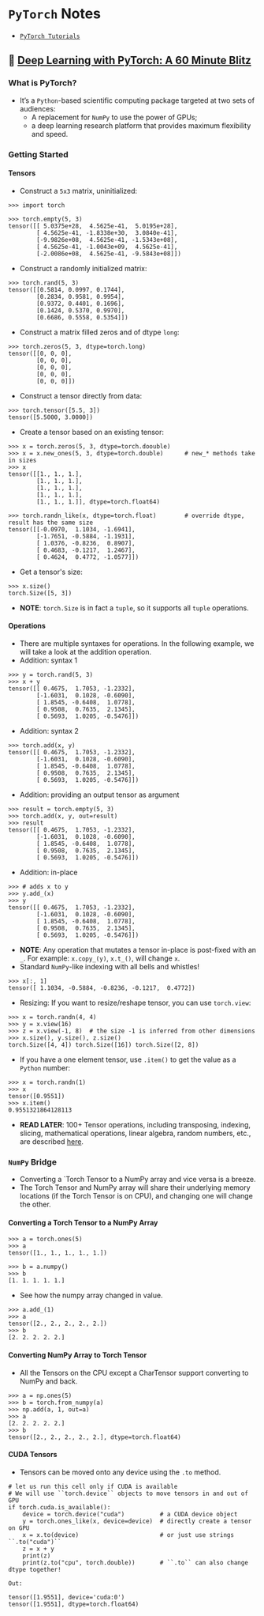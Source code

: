 # `PyTorch` Notes

- [`PyTorch Tutorials`](https://pytorch.org/tutorials/)

## 🌱 [Deep Learning with PyTorch: A 60 Minute Blitz](https://pytorch.org/tutorials/beginner/deep_learning_60min_blitz.html)

### What is PyTorch? 

- It’s a `Python`-based scientific computing package targeted at two sets of audiences: 
    - A replacement for `NumPy` to use the power of GPUs; 
    - a deep learning research platform that provides maximum flexibility and speed. 

### Getting Started

#### Tensors

- Construct a `5x3` matrix, uninitialized: 
```
>>> import torch

>>> torch.empty(5, 3)
tensor([[ 5.0375e+28,  4.5625e-41,  5.0195e+28],
        [ 4.5625e-41, -1.8338e+30,  3.0840e-41],
        [-9.9826e+08,  4.5625e-41, -1.5343e+08],
        [ 4.5625e-41, -1.0043e+09,  4.5625e-41],
        [-2.0086e+08,  4.5625e-41, -9.5843e+08]])
```
- Construct a randomly initialized matrix: 
```
>>> torch.rand(5, 3)
tensor([[0.5814, 0.0997, 0.1744],
        [0.2834, 0.9581, 0.9954],
        [0.9372, 0.4401, 0.1696],
        [0.1424, 0.5370, 0.9970],
        [0.6686, 0.5558, 0.5354]])
```
- Construct a matrix filled zeros and of dtype `long`: 
```
>>> torch.zeros(5, 3, dtype=torch.long)
tensor([[0, 0, 0],
        [0, 0, 0],
        [0, 0, 0],
        [0, 0, 0],
        [0, 0, 0]])
```
- Construct a tensor directly from data: 
```
>>> torch.tensor([5.5, 3])
tensor([5.5000, 3.0000])
```
- Create a tensor based on an existing tensor: 
```
>>> x = torch.zeros(5, 3, dtype=torch.doouble)
>>> x = x.new_ones(5, 3, dtype=torch.double)      # new_* methods take in sizes
>>> x
tensor([[1., 1., 1.],
        [1., 1., 1.],
        [1., 1., 1.],
        [1., 1., 1.],
        [1., 1., 1.]], dtype=torch.float64)

>>> torch.randn_like(x, dtype=torch.float)        # override dtype, result has the same size
tensor([[-0.0970,  1.1034, -1.6941],
        [-1.7651, -0.5884, -1.1931],
        [ 1.0376, -0.8236,  0.8907],
        [ 0.4683, -0.1217,  1.2467],
        [ 0.4624,  0.4772, -1.0577]])
```
- Get a tensor's size: 
```
>>> x.size()
torch.Size([5, 3])
```
- **NOTE**: `torch.Size` is in fact a `tuple`, so it supports all `tuple` operations. 

#### Operations

- There are multiple syntaxes for operations. In the following example, we will take a look at the addition operation. 
- Addition: syntax 1
```
>>> y = torch.rand(5, 3)
>>> x + y
tensor([[ 0.4675,  1.7053, -1.2332],
        [-1.6031,  0.1028, -0.6090],
        [ 1.8545, -0.6408,  1.0778],
        [ 0.9508,  0.7635,  2.1345],
        [ 0.5693,  1.0205, -0.5476]])
```
- Addition: syntax 2
```
>>> torch.add(x, y)
tensor([[ 0.4675,  1.7053, -1.2332],
        [-1.6031,  0.1028, -0.6090],
        [ 1.8545, -0.6408,  1.0778],
        [ 0.9508,  0.7635,  2.1345],
        [ 0.5693,  1.0205, -0.5476]])
```
- Addition: providing an output tensor as argument
```
>>> result = torch.empty(5, 3)
>>> torch.add(x, y, out=result)
>>> result
tensor([[ 0.4675,  1.7053, -1.2332],
        [-1.6031,  0.1028, -0.6090],
        [ 1.8545, -0.6408,  1.0778],
        [ 0.9508,  0.7635,  2.1345],
        [ 0.5693,  1.0205, -0.5476]])
```
- Addition: in-place
```
>>> # adds x to y
>>> y.add_(x)
>>> y
tensor([[ 0.4675,  1.7053, -1.2332],
        [-1.6031,  0.1028, -0.6090],
        [ 1.8545, -0.6408,  1.0778],
        [ 0.9508,  0.7635,  2.1345],
        [ 0.5693,  1.0205, -0.5476]])
```
- **NOTE**: Any operation that mutates a tensor in-place is post-fixed with an `_`. For example: `x.copy_(y)`, `x.t_()`, will change `x`. 
- Standard `NumPy`-like indexing with all bells and whistles! 
```
>>> x[:, 1]
tensor([ 1.1034, -0.5884, -0.8236, -0.1217,  0.4772])
```
- Resizing: If you want to resize/reshape tensor, you can use `torch.view`: 
```
>>> x = torch.randn(4, 4)
>>> y = x.view(16)
>>> z = x.view(-1, 8)  # the size -1 is inferred from other dimensions
>>> x.size(), y.size(), z.size()
torch.Size([4, 4]) torch.Size([16]) torch.Size([2, 8])
```
- If you have a one element tensor, use `.item()` to get the value as a `Python` number: 
```
>>> x = torch.randn(1)
>>> x
tensor([0.9551])
>>> x.item()
0.9551321864128113
```
- **READ LATER**: 100+ Tensor operations, including transposing, indexing, slicing, mathematical operations, linear algebra, random numbers, etc., are described [here](https://pytorch.org/docs/stable/torch.html). 

### `NumPy` Bridge

- Converting a `Torch Tensor to a NumPy array and vice versa is a breeze. 
- The Torch Tensor and NumPy array will share their underlying memory locations (if the Torch Tensor is on CPU), and changing one will change the other.

#### Converting a Torch Tensor to a NumPy Array

```
>>> a = torch.ones(5)
>>> a
tensor([1., 1., 1., 1., 1.])

>>> b = a.numpy()
>>> b
[1. 1. 1. 1. 1.]
```
- See how the numpy array changed in value. 
```
>>> a.add_(1)
>>> a
tensor([2., 2., 2., 2., 2.])
>>> b
[2. 2. 2. 2. 2.]
```

#### Converting NumPy Array to Torch Tensor

- All the Tensors on the CPU except a CharTensor support converting to NumPy and back. 
```
>>> a = np.ones(5)
>>> b = torch.from_numpy(a)
>>> np.add(a, 1, out=a)
>>> a
[2. 2. 2. 2. 2.]
>>> b
tensor([2., 2., 2., 2., 2.], dtype=torch.float64)
```

#### CUDA Tensors

- Tensors can be moved onto any device using the `.to` method. 
```
# let us run this cell only if CUDA is available
# We will use ``torch.device`` objects to move tensors in and out of GPU
if torch.cuda.is_available(): 
    device = torch.device("cuda")          # a CUDA device object
    y = torch.ones_like(x, device=device)  # directly create a tensor on GPU
    x = x.to(device)                       # or just use strings ``.to("cuda")``
    z = x + y
    print(z)
    print(z.to("cpu", torch.double))       # ``.to`` can also change dtype together!
```
    Out: 
```
tensor([1.9551], device='cuda:0')
tensor([1.9551], dtype=torch.float64)
```




























































































